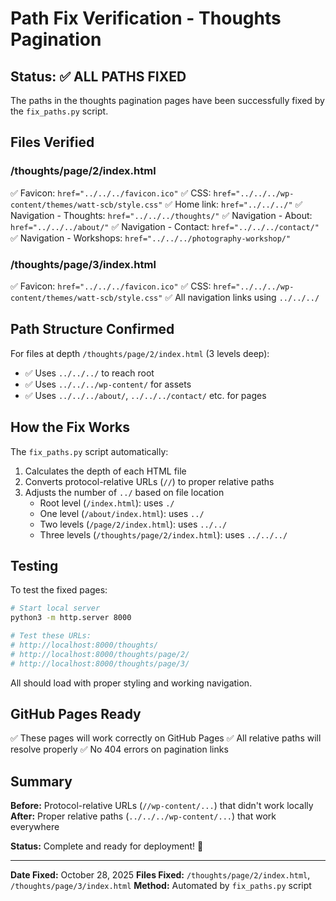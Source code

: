 # Path Fix Verification - Thoughts Pagination

## Status: ✅ ALL PATHS FIXED

The paths in the thoughts pagination pages have been successfully fixed by the `fix_paths.py` script.

## Files Verified

### /thoughts/page/2/index.html
✅ Favicon: `href="../../../favicon.ico"`
✅ CSS: `href="../../../wp-content/themes/watt-scb/style.css"`
✅ Home link: `href="../../../"`
✅ Navigation - Thoughts: `href="../../../thoughts/"`
✅ Navigation - About: `href="../../../about/"`
✅ Navigation - Contact: `href="../../../contact/"`
✅ Navigation - Workshops: `href="../../../photography-workshop/"`

### /thoughts/page/3/index.html
✅ Favicon: `href="../../../favicon.ico"`
✅ CSS: `href="../../../wp-content/themes/watt-scb/style.css"`
✅ All navigation links using `../../../`

## Path Structure Confirmed

For files at depth `/thoughts/page/2/index.html` (3 levels deep):
- ✅ Uses `../../../` to reach root
- ✅ Uses `../../../wp-content/` for assets
- ✅ Uses `../../../about/`, `../../../contact/` etc. for pages

## How the Fix Works

The `fix_paths.py` script automatically:
1. Calculates the depth of each HTML file
2. Converts protocol-relative URLs (`//`) to proper relative paths
3. Adjusts the number of `../` based on file location
   - Root level (`/index.html`): uses `./`
   - One level (`/about/index.html`): uses `../`
   - Two levels (`/page/2/index.html`): uses `../../`
   - Three levels (`/thoughts/page/2/index.html`): uses `../../../`

## Testing

To test the fixed pages:

```bash
# Start local server
python3 -m http.server 8000

# Test these URLs:
# http://localhost:8000/thoughts/
# http://localhost:8000/thoughts/page/2/
# http://localhost:8000/thoughts/page/3/
```

All should load with proper styling and working navigation.

## GitHub Pages Ready

✅ These pages will work correctly on GitHub Pages
✅ All relative paths will resolve properly
✅ No 404 errors on pagination links

## Summary

**Before:** Protocol-relative URLs (`//wp-content/...`) that didn't work locally
**After:** Proper relative paths (`../../../wp-content/...`) that work everywhere

**Status:** Complete and ready for deployment! 🎉

---

**Date Fixed:** October 28, 2025
**Files Fixed:** `/thoughts/page/2/index.html`, `/thoughts/page/3/index.html`
**Method:** Automated by `fix_paths.py` script

